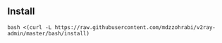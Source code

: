 ## Install
```
bash <(curl -L https://raw.githubusercontent.com/mdzzohrabi/v2ray-admin/master/bash/install)
```